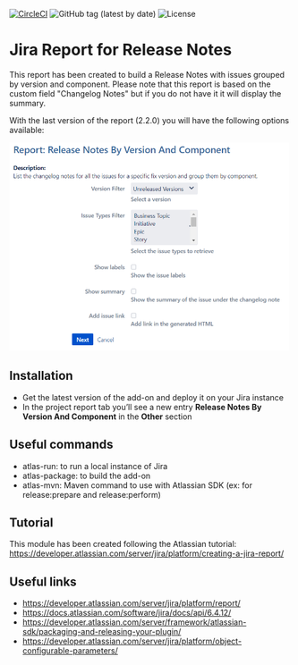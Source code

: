 [![CircleCI](https://circleci.com/gh/rknj/release-notes-report-plugin/tree/master.svg?style=svg)](https://circleci.com/gh/rknj/release-notes-report-plugin/tree/master)
![GitHub tag (latest by date)](https://img.shields.io/github/v/tag/rknj/release-notes-report-plugin)
![License](https://img.shields.io/badge/license-MIT-green)

# Jira Report for Release Notes

This report has been created to build a Release Notes with issues grouped by version and component.
Please note that this report is based on the custom field "Changelog Notes" but if you do not have it it will display the summary.

With the last version of the report (2.2.0) you will have the following options available:

<img src="src/main/resources/images/report_config.png" alt="Report configuration" width="500"/>

## Installation

- Get the latest version of the add-on and deploy it on your Jira instance
- In the project report tab you’ll see a new entry **Release Notes By Version And Component** in the **Other** section


## Useful commands
- atlas-run: to run a local instance of Jira
- atlas-package: to build the add-on
- atlas-mvn: Maven command to use with Atlassian SDK (ex: for release:prepare and release:perform)

## Tutorial

This module has been created following the Atlassian tutorial: https://developer.atlassian.com/server/jira/platform/creating-a-jira-report/

## Useful links

- https://developer.atlassian.com/server/jira/platform/report/
- https://docs.atlassian.com/software/jira/docs/api/6.4.12/
- https://developer.atlassian.com/server/framework/atlassian-sdk/packaging-and-releasing-your-plugin/
- https://developer.atlassian.com/server/jira/platform/object-configurable-parameters/
